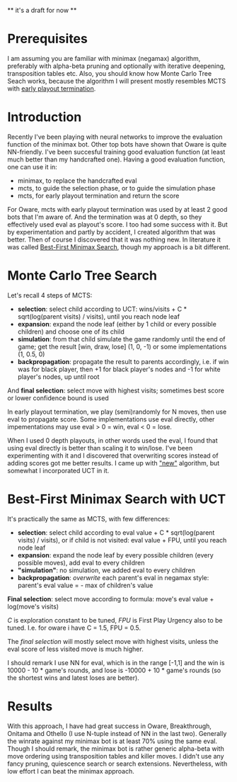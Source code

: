 ** it's a draft for now **

# Prerequisites

I am assuming you are familiar with minimax (negamax) algorithm, preferably with alpha-beta pruning and optionally with iterative deepening, transposition tables etc. Also, you should know how Monte Carlo Tree Seach works, because the algorithm I will present mostly resembles MCTS with [early playout termination](https://link.springer.com/chapter/10.1007/978-3-319-27992-3_2).


# Introduction

Recently I've been playing with neural networks to improve the evaluation function of the minimax bot. Other top bots have shown that Oware is quite NN-friendly. I've been succesful training good evaluation function (at least much better than my handcrafted one). Having a good evaluation function, one can use it in:
- minimax, to replace the handcrafted eval
- mcts, to guide the selection phase, or to guide the simulation phase
- mcts, for early playout termination and return the score

For Oware, mcts with early playout termination was used by at least 2 good bots that I'm aware of. And the termination was at 0 depth, so they effectively used eval as playout's score. I too had some success with it. But by experimentation and partly by accident, I created algorithm that was better. Then of course I discovered that it was nothing new. In literature it was called [Best-First Minimax Search](https://www.chessprogramming.org/Best-First_Minimax_Search), though my approach is a bit different.


# Monte Carlo Tree Search

Let's recall 4 steps of MCTS:
- **selection**: select child according to UCT: wins/visits + C * sqrt(log(parent visits) / visits), until you reach node leaf
- **expansion**: expand the node leaf (either by 1 child or every possible children) and choose one of its child
- **simulation**: from that child simulate the game randomly until the end of game; get the result [win, draw, lose] (1, 0, -1) or some implementations (1, 0.5, 0)
- **backpropagation**: propagate the result to parents accordingly, i.e. if win was for black player, then +1 for black player's nodes and -1 for white player's nodes, up until root

And **final selection**: select move with highest visits; sometimes best score or lower confidence bound is used

In early playout termination, we play (semi)randomly for N moves, then use eval to propagate score. Some implementations use eval directly, other impementations may use eval > 0 = win, eval < 0 = lose.

When I used 0 depth playouts, in other words used the eval, I found that using eval directly is better than scaling it to win/lose. I've been experimenting with it and I discovered that overwriting scores instead of adding scores got me better results. I came up with ["new"](https://www.microsoft.com/en-us/research/publication/best-first-minimax-search/) algorithm, but somewhat I incorporated UCT in it.


# Best-First Minimax Search with UCT 

It's practically the same as MCTS, with few differences:
- **selection**: select child according to eval value + C * sqrt(log(parent visits) / visits), or if child is not visited: eval value + FPU, until you reach node leaf
- **expansion**: expand the node leaf by every possible children (every possible moves), add eval to every children
- **"simulation"**: no simulation, we added eval to every children
- **backpropagation**: *overwrite* each parent's eval in negamax style: parent's eval value = - max of children's value

**Final selection**: select move according to formula: move's eval value + log(move's visits)

*C* is exploration constant to be tuned, *FPU* is First Play Urgency also to be tuned. I.e. for oware i have C = 1.5, FPU = 0.5.

The *final selection* will mostly select move with highest visits, unless the eval score of less visited move is much higher.

I should remark I use NN for eval, which is in the range [-1,1] and the win is 10000 - 10 * game's rounds, and lose is -10000 + 10 * game's rounds (so the shortest wins and latest loses are better).

# Results

With this approach, I have had great success in Oware, Breakthrough, Onitama and Othello (I use N-tuple instead of NN in the last two). Generally the winrate against my minimax bot is at least 70% using the same eval. Though I should remark, the minimax bot is rather generic alpha-beta with move ordering using transposition tables and killer moves. I didn't use any fancy pruning, quiescence search or search extensions. Nevertheless, with low effort I can beat the minimax approach.

